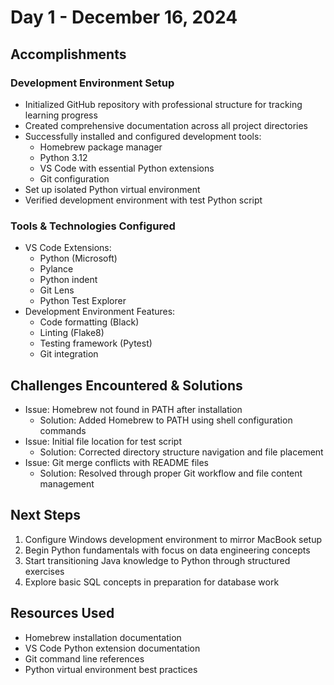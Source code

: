 # Day 1 - December 16, 2024

## Accomplishments
### Development Environment Setup
- Initialized GitHub repository with professional structure for tracking learning progress
- Created comprehensive documentation across all project directories
- Successfully installed and configured development tools:
  - Homebrew package manager
  - Python 3.12
  - VS Code with essential Python extensions
  - Git configuration
- Set up isolated Python virtual environment
- Verified development environment with test Python script

### Tools & Technologies Configured
- VS Code Extensions:
  - Python (Microsoft)
  - Pylance
  - Python indent
  - Git Lens
  - Python Test Explorer
- Development Environment Features:
  - Code formatting (Black)
  - Linting (Flake8)
  - Testing framework (Pytest)
  - Git integration

## Challenges Encountered & Solutions
- Issue: Homebrew not found in PATH after installation
  - Solution: Added Homebrew to PATH using shell configuration commands
- Issue: Initial file location for test script
  - Solution: Corrected directory structure navigation and file placement
- Issue: Git merge conflicts with README files
  - Solution: Resolved through proper Git workflow and file content management

## Next Steps
1. Configure Windows development environment to mirror MacBook setup
2. Begin Python fundamentals with focus on data engineering concepts
3. Start transitioning Java knowledge to Python through structured exercises
4. Explore basic SQL concepts in preparation for database work

## Resources Used
- Homebrew installation documentation
- VS Code Python extension documentation
- Git command line references
- Python virtual environment best practices
